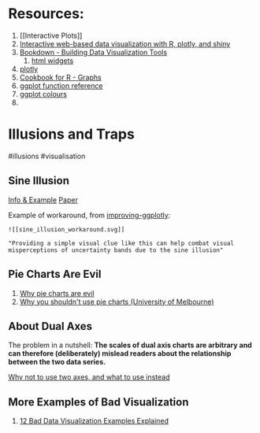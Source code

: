 
# Resources:

1. [[Interactive Plots]]
2. [Interactive web-based data visualization with R, plotly, and shiny](https://plotly-r.com/)
3. [Bookdown - Building Data Visualization Tools](https://bookdown.org/rdpeng/RProgDA/building-data-visualization-tools.html)
	1. [html widgets](https://bookdown.org/rdpeng/RProgDA/htmlwidgets.html)
4. [plotly](https://plotly.com/r/)
5. [Cookbook for R - Graphs](http://www.cookbook-r.com/Graphs/)
6. [ggplot function reference](https://ggplot2.tidyverse.org/reference/)
7. [ggplot colours](https://www.datanovia.com/en/blog/ggplot-colors-best-tricks-you-will-love/)
8. 
# Illusions and Traps
#illusions #visualisation
## Sine Illusion
[Info & Example](https://michaelbach.de/ot/sze-sineIllusion/)
[Paper](https://www.tandfonline.com/doi/full/10.1080/10618600.2014.951547)

Example of workaround, from [improving-ggplotly](https://plotly-r.com/improving-ggplotly):

	![[sine_illusion_workaround.svg]]
	
	"Providing a simple visual clue like this can help combat visual misperceptions of uncertainty bands due to the sine illusion" 


## Pie Charts Are Evil

1. [Why pie charts are evil](https://www.ataccama.com/blog/why-pie-charts-are-evil)
2. [Why you shouldn't use pie charts (University of Melbourne)](https://scc.ms.unimelb.edu.au/resources/data-visualisation-and-exploration/no_pie-charts)

## About Dual Axes

The problem in a nutshell:
	**The scales of dual axis charts are arbitrary and can therefore (deliberately) mislead readers about the relationship between the two data series.**

[Why not to use two axes, and what to use instead](https://blog.datawrapper.de/dualaxis/)

## More Examples of Bad Visualization

1. [12 Bad Data Visualization Examples Explained](https://www.codeconquest.com/blog/12-bad-data-visualization-examples-explained/)
